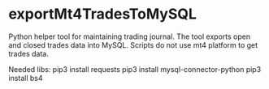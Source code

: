 # exportMt4TradesToMySQL
Python helper tool for maintaining trading journal. The tool exports open and closed trades data into MySQL. Scripts do not use mt4 platform to get trades data.

Needed libs:
pip3 install requests
pip3 install mysql-connector-python
pip3 install bs4
